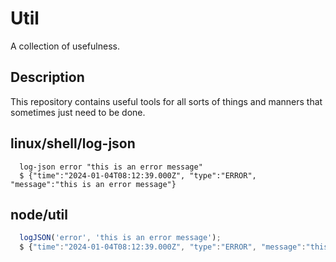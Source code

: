 # Util
A collection of usefulness.

## Description
This repository contains useful tools for all sorts of things and manners that sometimes just need to be done.

## linux/shell/log-json
```shell
  log-json error "this is an error message"
  $ {"time":"2024-01-04T08:12:39.000Z", "type":"ERROR", "message":"this is an error message"}
```

## node/util
```js
  logJSON('error', 'this is an error message');
  $ {"time":"2024-01-04T08:12:39.000Z", "type":"ERROR", "message":"this is an error message"}
```